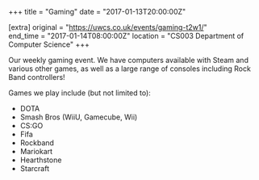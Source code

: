 +++
title = "Gaming"
date = "2017-01-13T20:00:00Z"

[extra]
original = "https://uwcs.co.uk/events/gaming-t2w1/"    
end_time = "2017-01-14T08:00:00Z"
location = "CS003 Department of Computer Science"
+++

Our weekly gaming event. We have computers available with Steam and various other games, as well as a large range of consoles including Rock Band controllers\!

  

Games we play include (but not limited to):

  - DOTA  
  - Smash Bros (WiiU, Gamecube, Wii)  
  - CS:GO  
  - Fifa  
  - Rockband  
  - Mariokart  
  - Hearthstone  
  - Starcraft

